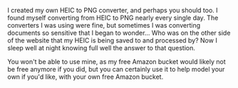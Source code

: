 I created my own HEIC to PNG converter, and perhaps you should too.
I found myself converting from HEIC to PNG nearly every single day.
The converters I was using were fine, but sometimes I was converting documents so sensitive that I began to wonder...
Who was on the other side of the website that my HEIC is being saved to and processed by?
Now I sleep well at night knowing full well the answer to that question.

You won't be able to use mine, as my free Amazon bucket would likely not be free anymore if you did,
but you can certainly use it to help model your own if you'd like, with your own free Amazon bucket.
